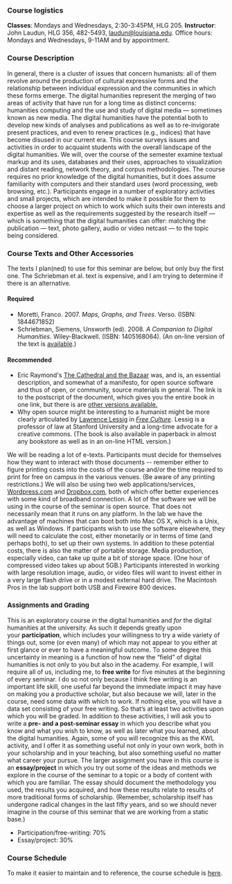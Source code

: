 
### Course logistics

**Classes**: Mondays and Wednesdays, 2:30-3:45PM, HLG 205.
**Instructor**: John Laudun, HLG 356, 482-5493, laudun@louisiana.edu.
Office hours: Mondays and Wednesdays, 9-11AM and by appointment.

### Course Description

In general, there is a cluster of issues that concern humanists: all of
them revolve around the production of cultural expressive forms and the
relationship between individual expression and the communities in which
these forms emerge. The digital humanities represent the merging of two
areas of activity that have run for a long time as distinct concerns:
humanities computing and the use and study of digital media — sometimes
known as new media. The digital humanities have the potential both to
develop new kinds of analyses and publications as well as to
re-invigorate present practices, and even to renew practices (e.g.,
indices) that have become disused in our current era. This course
surveys issues and activities in order to acquaint students with the
overall landscape of the digital humanities. We will, over the course of
the semester examine textual markup and its uses, databases and their
uses, approaches to visualization and distant reading, network theory,
and corpus methodologies. The course requires no prior knowledge of the
digital humanities, but it does assume familiarity with computers and
their standard uses (word processing, web browsing, etc.). Participants
engage in a number of exploratory activities and small projects, which
are intended to make it possible for them to choose a larger project on
which to work which suits their own interests and expertise as well as
the requirements suggested by the research itself — which is something
that the digital humanities can offer: matching the publication — text,
photo gallery, audio or video netcast — to the topic being considered.

### Course Texts and Other Accessories

The texts I plan(ned) to use for this seminar are below, but only buy
the first one. The Schriebman et al. text is expensive, and I am trying
to determine if there is an alternative.

#### Required

-   Moretti, Franco. 2007. *Maps, Graphs, and Trees*. Verso.
    (ISBN: 1844671852)
-   Schriebman, Siemens, Unsworth (ed). 2008. *A Companion to Digital
    Humanities*. Wiley-Blackwell. (ISBN: 1405168064). (An on-line
    version of the text is
    [available](http://www.digitalhumanities.org/companion/).)

#### Recommended

-   Eric Raymond's [The Cathedral and the
    Bazaar](http://catb.org/~esr/writings/homesteading/cathedral-bazaar/cathedral-bazaar.ps) was,
    and is, an essential description, and somewhat of a manifesto, for
    open source software and thus of open, or community, source
    materials in general. The link is to the postscript of the document,
    which gives you the entire book in one link, but there is are [other
    versions available.](http://catb.org/~esr/writings/homesteading/)
-   Why open source might be interesting to a humanist might be more
    clearly articulated by [Lawrence
    Lessig](http://en.wikipedia.org/wiki/Free_Culture_(book)) in *[Free
    Culture](http://www.free-culture.cc/)*. Lessig is a professor of law
    at Stanford University and a long-time advocate for a
    creative commons. (The book is also available in paperback in almost
    any bookstore as well as in an on-line HTML version.)

We will be reading a lot of e-texts. Participants must decide for
themselves how they want to interact with those documents -- remember
either to figure printing costs into the costs of the course and/or the
time required to print for free on campus in the various venues. (Be
aware of any printing restrictions.) We will also be using two web
applications/services, [Wordpress.com](http://wordpress.com/) and
[Dropbox.com](http://dropbox.com/), both of which offer better
experiences with some kind of broadband connection. A lot of the
software we will be using in the course of the seminar is open source.
That does not necessarily mean that it runs on any platform. In the lab
we have the advantage of machines that can boot both into Mac OS X,
which is a Unix, as well as Windows. If participants wish to use the
software elsewhere, they will need to calculate the cost, either
monetarily or in terms of time (and perhaps both), to set up their own
systems. In addition to these potential costs, there is also the matter
of portable storage. Media production, especially video, can take up
quite a bit of storage space. (One hour of compressed video takes up
about 5GB.) Participants interested in working with large resolution
image, audio, or video files will want to invest either in a very large
flash drive or in a modest external hard drive. The Macintosh Pros in
the lab support both USB and Firewire 800 devices.

### <span style="font-size: 15px; font-weight: bold;">Assignments and Grading</span>

This is an exploratory course *in* the digital humanities and *for* the
digital humanities at the university. As such it depends greatly upon
your **participation**, which includes your willingness to try a wide
variety of things out, some (or even many) of which may not appear to
you either at first glance or ever to have a meaningful outcome. To some
degree this uncertainty in meaning is a function of how new the “field”
of digital humanities is not only to you but also in the academy. For
example, I will require all of us, including me, to **free write** for
five minutes at the beginning of every seminar. I do so not only because
I think free writing is an important life skill, one useful far beyond
the immediate impact it may have on making you a productive scholar, but
also because we will, later in the course, need some data with which to
work. If nothing else, you will have a data set consisting of your free
writing. So that’s at least two activities upon which you will be
graded. In addition to these activities, I will ask you to write a
**pre- and a post-seminar essay** in which you describe what you know
and what you wish to know, as well as later what you learned, about the
digital humanities. Again, some of you will recognize this as the KWL
activity, and I offer it as something useful not only in your own work,
both in your scholarship and in your teaching, but also something useful
no matter what career your pursue. The larger assignment you have in
this course is an **essay/project** in which you try out some of the
ideas and methods we explore in the course of the seminar to a topic or
a body of content with which you are familiar. The essay should document
the methodology you used, the results you acquired, and how these
results relate to results of more traditional forms of scholarship.
(Remember, scholarship itself has undergone radical changes in the last
fifty years, and so we should never imagine in the course of this
seminar that we are working from a static base.)

-   Participation/free-writing: 70%
-   Essay/project: 30%

### Course Schedule

To make it easier to maintain and to reference, the course schedule is
[here](http://johnlaudun.wordpress.com/schedule/).
